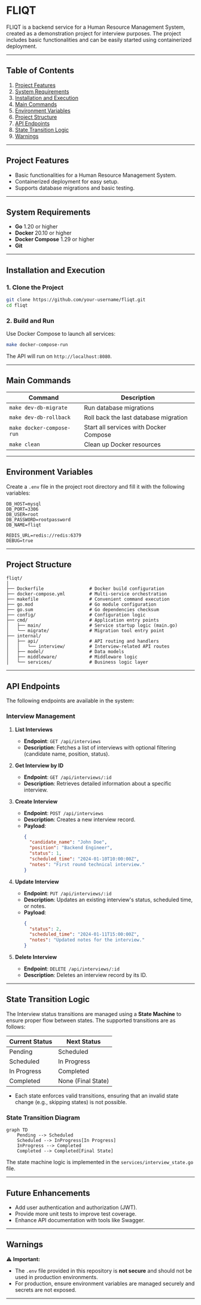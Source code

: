 # FLIQT

FLIQT is a backend service for a Human Resource Management System, created as a demonstration project for interview purposes. The project includes basic functionalities and can be easily started using containerized deployment.

---

## **Table of Contents**

1. [Project Features](#project-features)
2. [System Requirements](#system-requirements)
3. [Installation and Execution](#installation-and-execution)
4. [Main Commands](#main-commands)
5. [Environment Variables](#environment-variables)
6. [Project Structure](#project-structure)
7. [API Endpoints](#api-endpoints)
8. [State Transition Logic](#state-transition-logic)
9. [Warnings](#warnings)

---

## **Project Features**

- Basic functionalities for a Human Resource Management System.
- Containerized deployment for easy setup.
- Supports database migrations and basic testing.

---

## **System Requirements**

- **Go** 1.20 or higher
- **Docker** 20.10 or higher
- **Docker Compose** 1.29 or higher
- **Git**

---

## **Installation and Execution**

### **1. Clone the Project**

```bash
git clone https://github.com/your-username/fliqt.git
cd fliqt
```

### **2. Build and Run**

Use Docker Compose to launch all services:

```bash
make docker-compose-run
```

The API will run on `http://localhost:8080`.

---

## **Main Commands**

| Command                   | Description                         |
|---------------------------|-------------------------------------|
| `make dev-db-migrate`     | Run database migrations             |
| `make dev-db-rollback`    | Roll back the last database migration |
| `make docker-compose-run` | Start all services with Docker Compose |
| `make clean`              | Clean up Docker resources           |

---

## **Environment Variables**

Create a `.env` file in the project root directory and fill it with the following variables:

```env
DB_HOST=mysql
DB_PORT=3306
DB_USER=root
DB_PASSWORD=rootpassword
DB_NAME=fliqt

REDIS_URL=redis://redis:6379
DEBUG=true
```
---

## **Project Structure**

```plaintext
fliqt/
│
├── Dockerfile                 # Docker build configuration
├── docker-compose.yml         # Multi-service orchestration
├── makefile                   # Convenient command execution
├── go.mod                     # Go module configuration
├── go.sum                     # Go dependencies checksum
├── config/                    # Configuration logic
├── cmd/                       # Application entry points
│   ├── main/                  # Service startup logic (main.go)
│   └── migrate/               # Migration tool entry point
├── internal/                  
│   ├── api/                   # API routing and handlers
│   │   └── interview/         # Interview-related API routes
│   ├── model/                 # Data models
│   ├── middleware/            # Middleware logic
│   └── services/              # Business logic layer
```

---

## **API Endpoints**

The following endpoints are available in the system:

### **Interview Management**

1. **List Interviews**
    - **Endpoint**: `GET /api/interviews`
    - **Description**: Fetches a list of interviews with optional filtering (candidate name, position, status).

2. **Get Interview by ID**
    - **Endpoint**: `GET /api/interviews/:id`
    - **Description**: Retrieves detailed information about a specific interview.

3. **Create Interview**
    - **Endpoint**: `POST /api/interviews`
    - **Description**: Creates a new interview record.
    - **Payload**:
      ```json
      {
        "candidate_name": "John Doe",
        "position": "Backend Engineer",
        "status": 1,
        "scheduled_time": "2024-01-10T10:00:00Z",
        "notes": "First round technical interview."
      }
      ```

4. **Update Interview**
    - **Endpoint**: `PUT /api/interviews/:id`
    - **Description**: Updates an existing interview's status, scheduled time, or notes.
    - **Payload**:
      ```json
      {
        "status": 2,
        "scheduled_time": "2024-01-11T15:00:00Z",
        "notes": "Updated notes for the interview."
      }
      ```

5. **Delete Interview**
    - **Endpoint**: `DELETE /api/interviews/:id`
    - **Description**: Deletes an interview record by its ID.

---

## **State Transition Logic**

The Interview status transitions are managed using a **State Machine** to ensure proper flow between states. The supported transitions are as follows:

| Current Status      | Next Status        |
|----------------------|---------------------|
| Pending             | Scheduled          |
| Scheduled           | In Progress        |
| In Progress         | Completed          |
| Completed           | None (Final State) |

- Each state enforces valid transitions, ensuring that an invalid state change (e.g., skipping states) is not possible.

### **State Transition Diagram**

```mermaid
graph TD
    Pending --> Scheduled
    Scheduled --> InProgress[In Progress]
    InProgress --> Completed
    Completed --> Completed[Final State]
```

The state machine logic is implemented in the `services/interview_state.go` file.

---

## **Future Enhancements**

- Add user authentication and authorization (JWT).
- Provide more unit tests to improve test coverage.
- Enhance API documentation with tools like Swagger.

---

## **Warnings**

⚠️ **Important:**
- The `.env` file provided in this repository is **not secure** and should not be used in production environments.
- For production, ensure environment variables are managed securely and secrets are not exposed.

---